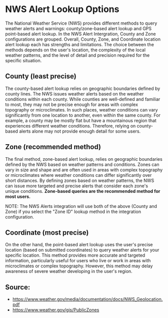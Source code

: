 # NWS Alert Lookup Options
The National Weather Service (NWS) provides different methods to query weather alerts and warnings: county/zone-based alert lookup and GPS point-based alert lookup. In the NWS Alert Intergration, County and Zone configurations are grouped. Overall, County, Zone, and Coordinate location alert lookup each has strengths and limitations. The choice between the methods depends on the user's location, the complexity of the local weather patterns, and the level of detail and precision required for the specific situation.

## County (least precise)
The county-based alert lookup relies on geographic boundaries defined by county lines. The NWS issues weather alerts based on the weather conditions within each county. While counties are well-defined and familiar to most, they may not be precise enough for areas with complex topography or microclimates. In such places, weather conditions can vary significantly from one location to another, even within the same county. For example, a county may be mostly flat but have a mountainous region that experiences different weather conditions. Therefore, relying on county-based alerts alone may not provide enough detail for some users. 

## Zone (recommended method)
The final method, zone-based alert lookup, relies on geographic boundaries defined by the NWS based on weather patterns and conditions. Zones can vary in size and shape and are often used in areas with complex topography or microclimates where weather conditions can differ significantly over short distances. By defining zones based on weather patterns, the NWS can issue more targeted and precise alerts that consider each zone's unique conditions. <b>Zone-based queries are the recommended method for most users.</b>

NOTE: The NWS Alerts integration will use both of the above (County and Zone) if you select the "Zone ID" lookup method in the integration configuration.

## Coordinate (most precise)
On the other hand, the point-based alert lookup uses the user's precise location (based on submitted coordinates) to query weather alerts for your specific location. This method provides more accurate and targeted information, particularly useful for users who live or work in areas with microclimates or complex topography. However, this method may delay awareness of severe weather developing in the user's region.

## Source:
- https://www.weather.gov/media/documentation/docs/NWS_Geolocation.pdf
- https://www.weather.gov/gis/PublicZones
